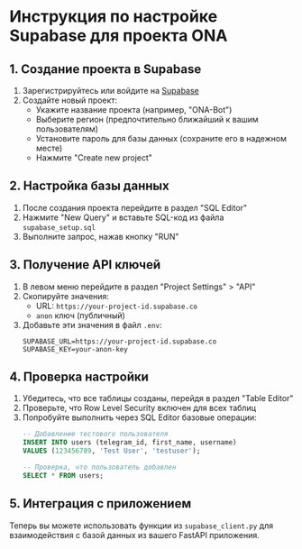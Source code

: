 # Инструкция по настройке Supabase для проекта ONA

## 1. Создание проекта в Supabase

1. Зарегистрируйтесь или войдите на [Supabase](https://supabase.com/)
2. Создайте новый проект:
   - Укажите название проекта (например, "ONA-Bot")
   - Выберите регион (предпочтительно ближайший к вашим пользователям)
   - Установите пароль для базы данных (сохраните его в надежном месте)
   - Нажмите "Create new project"

## 2. Настройка базы данных

1. После создания проекта перейдите в раздел "SQL Editor"
2. Нажмите "New Query" и вставьте SQL-код из файла `supabase_setup.sql`
3. Выполните запрос, нажав кнопку "RUN"

## 3. Получение API ключей

1. В левом меню перейдите в раздел "Project Settings" > "API"
2. Скопируйте значения:
   - URL: `https://your-project-id.supabase.co`
   - `anon` ключ (публичный)
3. Добавьте эти значения в файл `.env`:
   ```
   SUPABASE_URL=https://your-project-id.supabase.co
   SUPABASE_KEY=your-anon-key
   ```

## 4. Проверка настройки

1. Убедитесь, что все таблицы созданы, перейдя в раздел "Table Editor"
2. Проверьте, что Row Level Security включен для всех таблиц
3. Попробуйте выполнить через SQL Editor базовые операции:
   ```sql
   -- Добавление тестового пользователя
   INSERT INTO users (telegram_id, first_name, username) 
   VALUES (123456789, 'Test User', 'testuser');
   
   -- Проверка, что пользователь добавлен
   SELECT * FROM users;
   ```

## 5. Интеграция с приложением

Теперь вы можете использовать функции из `supabase_client.py` для взаимодействия с базой данных из вашего FastAPI приложения. 